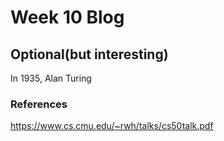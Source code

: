 # Week 10 Blog
## Optional(but interesting)
In 1935, Alan Turing 

### References
https://www.cs.cmu.edu/~rwh/talks/cs50talk.pdf